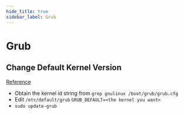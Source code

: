 ```yaml
---
hide_title: true
sidebar_label: Grub
---
```

# Grub

## Change Default Kernel Version
[Reference](https://unix.stackexchange.com/questions/198003/set-default-kernel-in-grub)
- Obtain the kernel id string from `grep gnulinux /boot/grub/grub.cfg`
- Edit `/etc/default/grub` `GRUB_DEFAULT=<the kernel you want>`
- `sudo update-grub`

